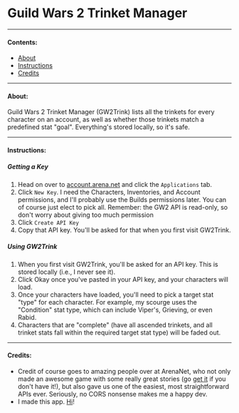 # Guild Wars 2 Trinket Manager
---
#### Contents: 
 - [About](#about)
 - [Instructions](#instructions)
 - [Credits](#credits)

---
#### About:
Guild Wars 2 Trinket Manager (GW2Trink) lists all the trinkets for every character on an account, as well as whether those trinkets match a predefined stat "goal". Everything's stored locally, so it's safe.

----
#### Instructions:
##### Getting a Key
1. Head on over to [account.arena.net](https://account.arena.net) and click the `Applications` tab. 
2. Click `New Key`. I need the Characters, Inventories, and Account permissions, and I'll probably use the Builds permissions later. You can of course just elect to pick all. Remember: the GW2 API is read-only, so don't worry about giving too much permission
3. Click `Create API Key`
4. Copy that API key. You'll be asked for that when you first visit GW2Trink.

##### Using GW2Trink
1. When you first visit GW2Trink, you'll be asked for an API key. This is stored locally (i.e., I never see it).
2. Click Okay once you've pasted in your API key, and your characters will load.
3. Once your characters have loaded, you'll need to pick a target stat "type" for each character. For example, my scourge uses the "Condition" stat type, which can include Viper's, Grieving, or even Rabid.
4. Characters that are "complete" (have all ascended trinkets, and all trinket stats fall within the required target stat type) will be faded out. 

---
#### Credits:
 - Credit of course goes to amazing people over at ArenaNet, who not only made an awesome game with some really great stories (go [get it](http://buy.guildwars2.com) if you don't have it!), but also gave us one of the easiest, most straightforward APIs ever. Seriously, no CORS nonsense makes me a happy dev.
 - I made this app. [Hi](https://github.com/Newms34)!